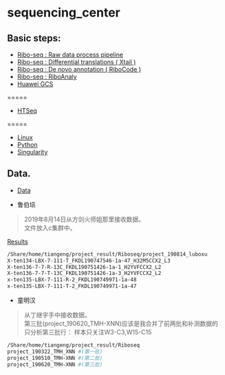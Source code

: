 # sequencing_center

## Basic steps:
* [Ribo-seq : Raw data process pipeline](code/a1.raw_process.md)
* [Ribo-seq : Differential translations ( Xtail )](code/a2.differential.md)
* [Ribo-seq : De novo annotation ( RiboCode )](code/a3.denovo.md)
* [Ribo-seq : RiboAnaly](https://github.com/xryanglab/RiboMiner)
* [Huawei GCS](code/20200118_huawei.md)

=====
* [HTSeq](code/a4.HTSeq.md)

=====
* [Linux](code/b1.linux.md)
* [Python](code/b2.python.md)
* [Singularity](code/b3.singularity.md)

## Data.
* [Data](code/a5.data.md)

* 鲁伯埙
> 2019年8月14日从方剑火师姐那里接收数据。  
> 文件放入c集群中。 

[Results](result/result_190626_lbx.md)

```sh
/Share/home/tiangeng/project_result/Riboseq/project_190814_luboxu
X-ten134-LBX-7-111-T_FKDL190747546-1a-47_H32M5CCX2_L3
X-ten136-7-7-R-13C_FKDL190751426-1a-1_H2YVFCCX2_L2
X-ten136-7-7-T-13C_FKDL190751426-1a-3_H2YVFCCX2_L2
x-ten135-LBX-7-111-R-2_FKDL190749971-1a-48
x-ten135-LBX-7-111-T-2_FKDL190749971-1a-47
```

* 童明汉

> 从丁继宇手中接收数据。  
> 第三批(project_190620_TMH-XNN)应该是我合并了前两批和补测数据的   
> 只分析第三批行： 样本只关注W3-C3,W15-C15    
```sh
/Share/home/tiangeng/project_result/Riboseq
project_190322_TMH_XNN #(第一批)
project_190510_TMH-XNN #(第二批)
project_190620_TMH-XNN #(第三批)
```







